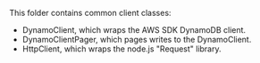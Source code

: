This folder contains common client classes:

* DynamoClient, which wraps the AWS SDK DynamoDB client.
* DynamoClientPager, which pages writes to the DynamoClient.
* HttpClient, which wraps the node.js "Request" library.
